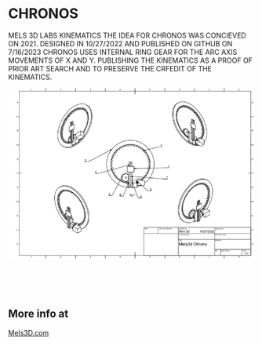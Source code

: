 # CHRONOS
MELS 3D LABS KINEMATICS
THE IDEA FOR CHRONOS WAS CONCIEVED ON 2021. DESIGNED IN 10/27/2022 AND PUBLISHED ON GITHUB ON 7/16/2023
CHRONOS USES INTERNAL RING GEAR FOR THE ARC AXIS MOVEMENTS OF X AND Y. 
PUBLISHING THE KINEMATICS AS A PROOF OF PRIOR ART SEARCH AND TO PRESERVE THE CRFEDIT OF THE KINEMATICS.

![Mels 3D LABS CHRONOS](https://github.com/MELS3D/CHRONOS/blob/main/CORE/CHRONOS.jpg)


<br>
<br>
<br>

## More info at
[Mels3D.com](https://www.mels3d.com)
